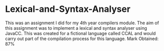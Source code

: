 # Lexical-and-Syntax-Analyser
This was an assignment I did for my 4th year compilers module. The aim of this assignment was to implement a lexical and syntax analyser using JavaCC. This was created for a fictional language called CCAL and would carry out part of the compilation process for this language.  Mark Obtained: 87%
